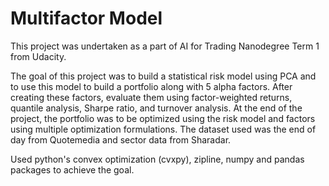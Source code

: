 # Multifactor Model
This project was undertaken as a part of AI for Trading Nanodegree Term 1 from Udacity.

The goal of this project was to build a statistical risk model using PCA and to use this model to build a portfolio along with 5 alpha factors. 
After creating these factors, evaluate them using factor-weighted returns, quantile analysis, Sharpe ratio, and turnover analysis. 
At the end of the project, the portfolio was to be optimized using the risk model and factors using multiple optimization formulations. 
The dataset used was the end of day from Quotemedia and sector data from Sharadar.

Used python's convex optimization (cvxpy), zipline, numpy and pandas packages to achieve the goal.

